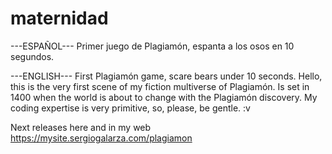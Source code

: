 # maternidad
---ESPAÑOL--- Primer juego de Plagiamón, espanta a los osos en 10 segundos. 

---ENGLISH--- First Plagiamón game, scare bears under 10 seconds.
Hello, this is the very first scene of my fiction multiverse of Plagiamón. Is set in 1400 when the world is about to change with the Plagiamón discovery.
My coding expertise is very primitive, so, please, be gentle. :v

Next releases here and in my web https://mysite.sergiogalarza.com/plagiamon
